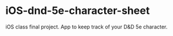 # iOS-dnd-5e-character-sheet
iOS class final project. App to keep track of your D&amp;D 5e character.
